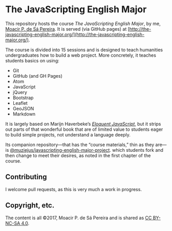 # The JavaScripting English Major

This repository hosts the course *The JavaScripting English Major*, by me,
[Moacir P. de Sá Pereira](http://moacir.com). It is served (via GitHub pages)
at
[http://the-javascripting-english-major.org/](http://the-javascripting-english-major.org/).

The course is divided into 15 sessions and is designed to teach humanities
undergraduates how to build a web project. More concretely, it teaches
students basics on using:

* Git
* GitHub (and GH Pages)
* Atom
* JavaScript
* jQuery
* Bootstrap
* Leaflet
* GeoJSON
* Markdown

It is largely based on Marijn Haverbeke’s [*Eloquent
JavaScript*](http://eloquentjavascript.com), but it strips out parts of that
wonderful book that are of limited value to students eager to build simple
projects, not understand a language deeply.

Its companion repository—that has the “course materials,” thin as they are—is
[@muziejus/javascripting-english-major-project](https://github.com/muziejus/javascripting-english-major-project).
which students fork and then change to meet their desires, as noted in the
first chapter of the course.

## Contributing

I welcome pull requests, as this is very much a work in progress.

## Copyright, etc.

The content is all ©2017, Moacir P. de Sá Pereira and is shared as [CC
BY-NC-SA
4.0](https://creativecommons.org/licenses/by-nc-sa/4.0/).
